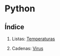 # Python

## Índice

1. Listas: [Temperaturas](https://github.com/SeleneBP/Python/blob/main/Temperaturas/enunciado.md)

2. Cadenas: [Virus]()

